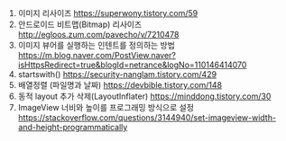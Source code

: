 1. 이미지 리사이즈 https://superwony.tistory.com/59
2. 안드로이드 비트맵(Bitmap) 리사이즈 http://egloos.zum.com/pavecho/v/7210478
3. 이미지 뷰어를 실행하는 인텐트를 정의하는 방법 https://m.blog.naver.com/PostView.naver?isHttpsRedirect=true&blogId=netrance&logNo=110146414070
4. startswith() https://security-nanglam.tistory.com/429
5. 배열정렬 (파일명과 날짜) https://devbible.tistory.com/148
6. 동적 layout 추가 삭제(LayoutInflater) https://minddong.tistory.com/30
7. ImageView 너비와 높이를 프로그래밍 방식으로 설정 https://stackoverflow.com/questions/3144940/set-imageview-width-and-height-programmatically
